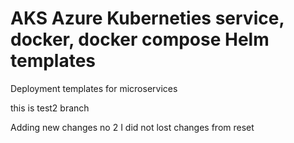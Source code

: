 # AKS Azure Kuberneties service, docker, docker compose Helm templates
Deployment templates for microservices

this is test2 branch

Adding new changes no 2 I did not lost changes from reset
